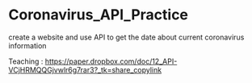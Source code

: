 # Coronavirus_API_Practice
create a website and use API to get the date about current coronavirus information

Teaching : 
https://paper.dropbox.com/doc/12_API-VCjHRMQQGjvwlr6g7rar3?_tk=share_copylink

